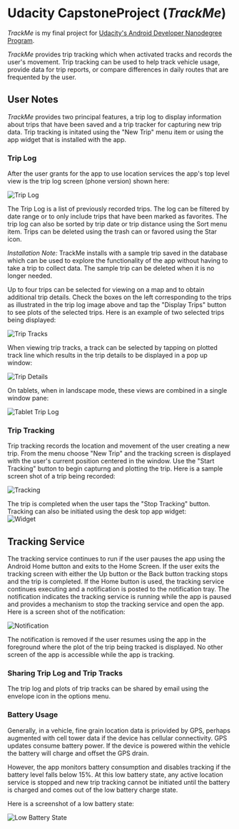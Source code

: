 # Udacity CapstoneProject (*TrackMe*)
*TrackMe* is my final project for [Udacity's Android Developer Nanodegree Program](https://www.udacity.com/course/android-developer-nanodegree-by-google--nd801 ).

*TrackMe* provides trip tracking which when activated tracks and records the user's movement. Trip tracking can be used to help track vehicle usage, provide data for trip reports, or compare differences in daily routes that are frequented by the user.

## User Notes
*TrackMe* provides two principal features, a trip log to display information about trips that have been saved and a trip tracker for capturing new trip data. Trip tracking is initated using the "New Trip" menu item or using the app widget that is installed with the app. 

### Trip Log
After the user grants for the app to use location services the app's top level view is the trip log screen (phone version) shown here:

![Trip Log](docs/readmeImages/triplog.png)

The Trip Log is a list of previously recorded trips. The log can be filtered by date range or to only include trips that have been marked as favorites. The trip log can also be sorted by trip date or trip distance using the Sort menu item.  Trips can be deleted using the trash can or favored using the Star icon.

*Installation Note:* TrackMe installs with a sample trip saved in the database which can be used to explore the functionality of the app without having to take a trip to collect data. The sample trip can be deleted when it is no longer needed.

Up to four trips can be selected for viewing on a map and to obtain additional trip details. Check the boxes on the left corresponding to the trips as illustrated in the trip log image above and tap the "Display Trips" button to see plots of the selected trips. Here is an example of two selected trips being displayed:

![Trip Tracks](docs/readmeImages/triptracks.png)

When viewing trip tracks, a track can be selected by tapping on plotted track line which results in the trip details to be displayed in a pop up window:

![Trip Details](docs/readmeImages/triptrackdetail.png)

On tablets, when in landscape mode, these views are combined in a single window pane:

![Tablet Trip Log](docs/readmeImages/tablettripdetails.png)

### Trip Tracking
Trip tracking records the location and movement of the user creating a new trip. From the menu choose "New Trip" and the tracking screen is displayed with the user's current position centered in the window. Use the "Start Tracking" button to begin capturng and plotting the trip. Here is a sample screen shot of a trip being recorded:

![Tracking](docs/readmeImages/tracking.png)

The trip is completed when the user taps the "Stop Tracking" button. Tracking can also be initiated using the desk top app widget:  
![Widget](docs/readmeImages/widget.png)

## Tracking Service
The tracking service continues to run if the user pauses the app using the Android Home button and exits to the Home Screen. If the user exits the tracking screen with either the Up button or the Back button tracking stops and the trip is completed.  If the Home button is used, the tracking service continues executing and a notification is posted to the notification tray. The notification indicates the tracking service is running while the app is paused and provides a mechanism to stop the tracking service and open the app. Here is a screen shot of the notification:

![Notification](docs/readmeImages/notification.png)

The notification is removed if the user resumes using the app in the foreground where the plot of the trip being tracked is displayed. No other screen of the app is accessible while the app is tracking.  

### Sharing Trip Log and Trip Tracks  
The trip log and plots of trip tracks can be shared by email using the envelope icon in the options menu.    
  
### Battery Usage
Generally, in a vehicle, fine grain location data is priovided by GPS, perhaps augmented with cell tower data if the device has cellular connectivity.  GPS updates consume battery power.  If the device is powered within the vehicle the battery will charge and offset the GPS drain.

However, the app monitors battery consumption and disables tracking if the battery level falls below 15%. At this low battery state, any active location service is stopped and new trip tracking cannot be initiated until the battery is charged and comes out of the low battery charge state.

Here is a screenshot of a low battery state:

![Low Battery State](docs/readmeImages/low_battery.png)  









